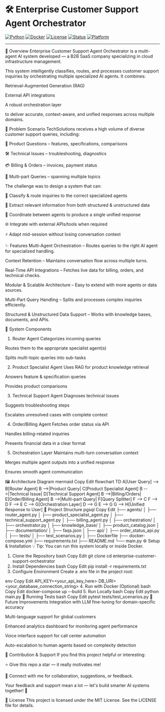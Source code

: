 # 🛠 Enterprise Customer Support Agent Orchestrator

[![Python](https://img.shields.io/badge/Python-3.9%2B-blue)](https://www.python.org/)
[![Docker](https://img.shields.io/badge/Docker-Ready-blue)](https://www.docker.com/)
[![License](https://img.shields.io/badge/License-MIT-green)](LICENSE)
[![Status](https://img.shields.io/badge/Status-Completed-success)]()
[![Platform](https://img.shields.io/badge/Platform-B2B%20SaaS-orange)]()

---

📌 Overview
Enterprise Customer Support Agent Orchestrator is a multi-agent AI system developed  — a B2B SaaS company specializing in cloud infrastructure management.

This system intelligently classifies, routes, and processes customer support inquiries by orchestrating multiple specialized AI agents.
It combines:

Retrieval-Augmented Generation (RAG)

External API integrations

A robust orchestration layer

to deliver accurate, context-aware, and unified responses across multiple domains.

🎯 Problem Scenario
TechSolutions receives a high volume of diverse customer support queries, including:

💼 Product Questions – features, specifications, comparisons

🛠 Technical Issues – troubleshooting, diagnostics

💳 Billing & Orders – invoices, payment status

🔀 Multi-part Queries – spanning multiple topics

The challenge was to design a system that can:

🧭 Classify & route inquiries to the correct specialized agents

📄 Extract relevant information from both structured & unstructured data

🔄 Coordinate between agents to produce a single unified response

🌐 Integrate with external APIs/tools when required

⚡ Adapt mid-session without losing conversation context

✨ Features
Multi-Agent Orchestration – Routes queries to the right AI agent for specialized handling.

Context Retention – Maintains conversation flow across multiple turns.

Real-Time API Integrations – Fetches live data for billing, orders, and technical checks.

Modular & Scalable Architecture – Easy to extend with more agents or data sources.

Multi-Part Query Handling – Splits and processes complex inquiries efficiently.

Structured & Unstructured Data Support – Works with knowledge bases, documents, and APIs.

🧩 System Components
1. Router Agent
Categorizes incoming queries

Routes them to the appropriate specialist agent(s)

Splits multi-topic queries into sub-tasks

2. Product Specialist Agent
Uses RAG for product knowledge retrieval

Answers feature & specification queries

Provides product comparisons

3. Technical Support Agent
Diagnoses technical issues

Suggests troubleshooting steps

Escalates unresolved cases with complete context

4. Order/Billing Agent
Fetches order status via API

Handles billing-related inquiries

Presents financial data in a clear format

5. Orchestration Layer
Maintains multi-turn conversation context

Merges multiple agent outputs into a unified response

Ensures smooth agent communication

🖼 Architecture Diagram
mermaid
Copy
Edit
flowchart TD
    A[User Query] --> B[Router Agent]
    B -->|Product Query| C[Product Specialist Agent]
    B -->|Technical Issue| D[Technical Support Agent]
    B -->|Billing/Orders| E[Order/Billing Agent]
    B -->|Multi-part Query| F[Query Splitter]
    F --> C
    F --> D
    F --> E
    C --> G[Orchestration Layer]
    D --> G
    E --> G
    G --> H[Unified Response to User]
📂 Project Structure
pgsql
Copy
Edit
├── agents/
│   ├── router_agent.py
│   ├── product_specialist_agent.py
│   ├── technical_support_agent.py
│   ├── billing_agent.py
│
├── orchestration/
│   ├── orchestrator.py
│
├── knowledge_base/
│   ├── product_catalog.json
│   ├── documentation/
│   ├── faqs.json
│
├── api/
│   ├── order_status_api.py
│
├── tests/
│   ├── test_scenarios.py
│
├── Dockerfile
├── docker-compose.yml
├── requirements.txt
├── README.md
└── main.py
⚙️ Setup & Installation
💡 Tip: You can run this system locally or inside Docker.

1. Clone the Repository
bash
Copy
Edit
git clone <your-repo-link>
cd enterprise-customer-support-orchestrator
2. Install Dependencies
bash
Copy
Edit
pip install -r requirements.txt
3. Configure Environment
Create a .env file in the project root:

env
Copy
Edit
API_KEY=<your_api_key_here>
DB_URI=<your_database_connection_string>
4. Run with Docker (Optional)
bash
Copy
Edit
docker-compose up --build
5. Run Locally
bash
Copy
Edit
python main.py
🧪 Running Tests
bash
Copy
Edit
pytest tests/test_scenarios.py
🔮 Future Improvements
Integration with LLM fine-tuning for domain-specific accuracy

Multi-language support for global customers

Enhanced analytics dashboard for monitoring agent performance

Voice interface support for call center automation

Auto-escalation to human agents based on complexity detection

🤝 Contribution & Support
If you find this project helpful or interesting:

⭐ Give this repo a star — it really motivates me!

📨 Connect with me for collaboration, suggestions, or feedback.

Your feedback and support mean a lot — let's build smarter AI systems together! 🚀

📜 License
This project is licensed under the MIT License. See the LICENSE file for details.


